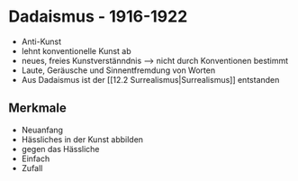 # Dadaismus - 1916-1922
-   Anti-Kunst
-   lehnt konventionelle Kunst ab
-   neues, freies Kunstverstänndnis --> nicht durch Konventionen bestimmt
-   Laute, Geräusche und Sinnentfremdung von Worten
-   Aus Dadaismus ist der [[12.2 Surrealismus|Surrealismus]] entstanden
## Merkmale
-   Neuanfang
-   Hässliches in der Kunst abbilden
-   gegen das Hässliche
-   Einfach
-   Zufall
